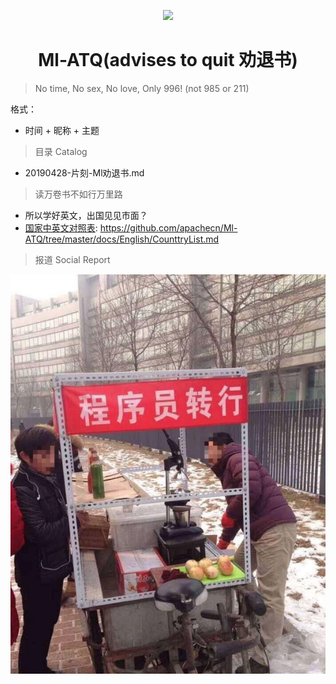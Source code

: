 <p align="center">
    <a href="https://www.apachecn.org">
        <img width="200" src="http://data.apachecn.org/img/logo/GreenHat.jpg">
    </a>
</p>

<h1 align="center">Ml-ATQ(advises to quit 劝退书) </h1>

> No time, No sex, No love, Only 996! (not 985 or 211)

格式：

* 时间 + 昵称 + 主题

> 目录 Catalog

* 20190428-片刻-Ml劝退书.md

> 读万卷书不如行万里路

* 所以学好英文，出国见见市面？
* [国家中英文对照表](/docs/English/CounttryList.md): https://github.com/apachecn/Ml-ATQ/tree/master/docs/English/CounttryList.md

> 报道 Social Report

![程序员转化-鸡蛋卷饼](static/img/SocialReport/程序员转化-鸡蛋卷饼.png)

